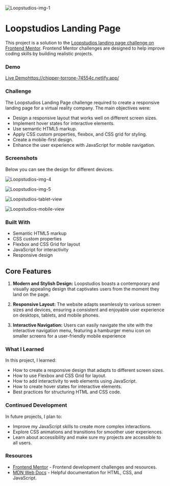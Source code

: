 ![Loopstudios-img-1](https://github.com/Sab-Mos/Loopstudios-landing-page/assets/131381168/5d29810d-2d76-4461-b109-bf3dfd5e15c3)

# Loopstudios Landing Page

This project is a solution to the [Loopstudios landing page challenge on Frontend Mentor](https://www.frontendmentor.io/challenges/loopstudios-landing-page-N88J5Onjw). Frontend Mentor challenges are designed to help improve coding skills by building realistic projects.

### Demo
[Live Demo](https://your-live-site-url.com)https://chipper-torrone-74554c.netlify.app/

### Challenge

The Loopstudios Landing Page challenge required to create a responsive landing page for a virtual reality company. The main objectives were:

- Design a responsive layout that works well on different screen sizes.
- Implement hover states for interactive elements.
- Use semantic HTML5 markup.
- Apply CSS custom properties, flexbox, and CSS grid for styling.
- Create a mobile-first design.
- Enhance the user experience with JavaScript for mobile navigation.

### Screenshots

Below you can see the design for different devices.

![Loopstudios-img-4](https://github.com/Sab-Mos/Loopstudios-landing-page/assets/131381168/6e16426d-bc6c-4731-800a-9e7b5dd0a277)

![Loopstudios-img-5](https://github.com/Sab-Mos/Loopstudios-landing-page/assets/131381168/69015817-1e98-45d0-bdd1-5928d70c5fba)

![Loopstudios-tablet-view](https://github.com/Sab-Mos/Loopstudios-landing-page/assets/131381168/f6f76f5e-f154-4ddd-b37e-f033cf60d4d6)

![Loopstudios-mobile-view](https://github.com/Sab-Mos/Loopstudios-landing-page/assets/131381168/edd68b2b-ac8e-40f4-8fe4-3c4f8783166d)





### Built With

- Semantic HTML5 markup
- CSS custom properties
- Flexbox and CSS Grid for layout
- JavaScript for interactivity
- Responsive design

## Core Features

1. **Modern and Stylish Design:** Loopstudios boasts a contemporary and visually appealing design that captivates users from the moment they land on the page.

2. **Responsive Layout:** The website adapts seamlessly to various screen sizes and devices, ensuring a consistent and enjoyable user experience on desktops, tablets, and mobile phones.

3. **Interactive Navigation:** Users can easily navigate the site with the interactive navigation menu, featuring a hamburger menu icon on smaller screens for a user-friendly mobile experience

### What I Learned

In this project, I learned:

- How to create a responsive design that adapts to different screen sizes.
- How to use Flexbox and CSS Grid for layout.
- How to add interactivity to web elements using JavaScript.
- How to create hover states for interactive elements.
- Best practices for structuring HTML and CSS code.

### Continued Development

In future projects, I plan to:

- Improve my JavaScript skills to create more complex interactions.
- Explore CSS animations and transitions for smoother user experiences.
- Learn about accessibility and make sure my projects are accessible to all users.

### Resources

- [Frontend Mentor](https://www.frontendmentor.io) - Frontend development challenges and resources.
- [MDN Web Docs](https://developer.mozilla.org) - Helpful documentation for HTML, CSS, and JavaScript.
